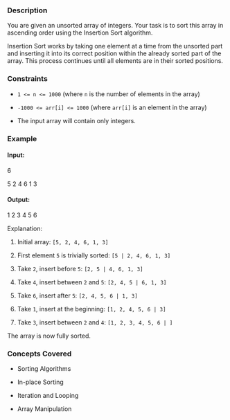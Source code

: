 ### Description
You are given an unsorted array of integers. Your task is to sort this array in ascending order using the Insertion Sort algorithm.

Insertion Sort works by taking one element at a time from the unsorted part and inserting it into its correct position within the already sorted part of the array. This process continues until all elements are in their sorted positions.

### Constraints
- `1 <= n <= 1000` (where `n` is the number of elements in the array)
- `-1000 <= arr[i] <= 1000` (where `arr[i]` is an element in the array)
- The input array will contain only integers.

### Example
#### Input:

6
5 2 4 6 1 3

#### Output:

1 2 3 4 5 6

Explanation:
1. Initial array: `[5, 2, 4, 6, 1, 3]`
2. First element `5` is trivially sorted: `[5 | 2, 4, 6, 1, 3]`
3. Take `2`, insert before `5`: `[2, 5 | 4, 6, 1, 3]`
4. Take `4`, insert between `2` and `5`: `[2, 4, 5 | 6, 1, 3]`
5. Take `6`, insert after `5`: `[2, 4, 5, 6 | 1, 3]`
6. Take `1`, insert at the beginning: `[1, 2, 4, 5, 6 | 3]`
7. Take `3`, insert between `2` and `4`: `[1, 2, 3, 4, 5, 6 | ]`
The array is now fully sorted.

### Concepts Covered
- Sorting Algorithms
- In-place Sorting
- Iteration and Looping
- Array Manipulation